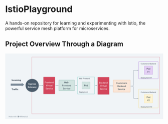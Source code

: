 # IstioPlayground
A hands-on repository for learning and experimenting with Istio, the powerful service mesh platform for microservices.

## Project Overview Through a Diagram
![](./IMG/Istio.png)